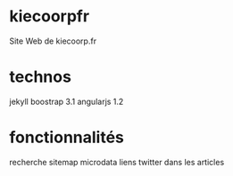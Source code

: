 kiecoorpfr
==========

Site Web de kiecoorp.fr 

technos
=========

jekyll 
boostrap 3.1 
angularjs 1.2 

fonctionnalités
=================

recherche
sitemap
microdata
liens twitter dans les articles
